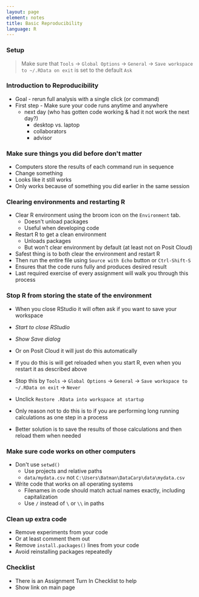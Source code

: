 ```yaml
---
layout: page
element: notes
title: Basic Reproducibility
language: R
---
```


### Setup

> Make sure that `Tools` -> `Global Options` -> `General` ->
> `Save workspace to ~/.RData on exit` is set to the default `Ask`

### Introduction to Reproducibility

* Goal - rerun full analysis with a single click (or command)
* First step - Make sure your code runs anytime and anywhere
  * next day (who has gotten code working & had it not work the next day?)
	* desktop vs. laptop
	* collaborators
	* advisor

### Make sure things you did before don't matter

* Computers store the results of each command run in sequence
* Change something
* Looks like it still works
* Only works because of something you did earlier in the same session

### Clearing environments and restarting R

* Clear R environment using the broom icon on the `Environment` tab.
  * Doesn't unload packages
  * Useful when developing code
* Restart R to get a clean environment
  * Unloads packages
  * But won't clear environment by default (at least not on Posit Cloud)
* Safest thing is to both clear the environment and restart R
* Then run the entire file using `Source with Echo` button or `Ctrl-Shift-S`
* Ensures that the code runs fully and produces desired result
* Last required exercise of every assignment will walk you through this process

### Stop R from storing the state of the environment

* When you close RStudio it will often ask if you want to save your workspace
* *Start to close RStudio*
* *Show Save dialog*
* Or on Posit Cloud it will just do this automatically
* If you do this is will get reloaded when you start R, even when you restart it
  as described above
* Stop this by `Tools` -> `Global Options` -> `General` ->
  `Save workspace to ~/.RData on exit` -> `Never`
* Unclick `Restore .RData into workspace at startup`

* Only reason not to do this is to if you are performing long running calculations as one step in a process
* Better solution is to save the results of those calculations and then reload them when needed

### Make sure code works on other computers

* Don't use `setwd()`
    * Use projects and relative paths
    * `data/mydata.csv` not `C:\Users\Batman\DataCarp\data\mydata.csv`
* Write code that works on all operating systems
    * Filenames in code should match actual names exactly, including capitalization
    * Use `/` instead of `\` or `\\` in paths

### Clean up extra code

* Remove experiments from your code
* Or at least comment them out
* Remove `install.packages()` lines from your code
* Avoid reinstalling packages repeatedly

### Checklist

* There is an Assignment Turn In Checklist to help
* Show link on main page

